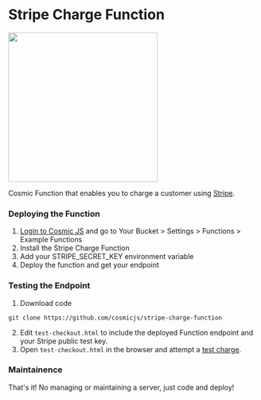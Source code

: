 # Stripe Charge Function
<img src="https://cosmic-s3.imgix.net/124843d0-7c94-11e8-9e7b-6d53b7000e38-stripe.png?w=1000" width="300" />

Cosmic Function that enables you to charge a customer using [Stripe](https://stripe.com).

### Deploying the Function
1. [Login to Cosmic JS](https://cosmicjs.com) and go to Your Bucket > Settings > Functions > Example Functions
2. Install the Stripe Charge Function
3. Add your STRIPE_SECRET_KEY environment variable
4. Deploy the function and get your endpoint

### Testing the Endpoint
1. Download code
```
git clone https://github.com/cosmicjs/stripe-charge-function
```
2. Edit `test-checkout.html` to include the deployed Function endpoint and your Stripe public test key.
3. Open `test-checkout.html` in the browser and attempt a [test charge](https://stripe.com/docs/testing).

### Maintainence
That's it! No managing or maintaining a server, just code and deploy!

